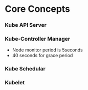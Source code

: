 # Core Concepts


### Kube API Server 

### Kube-Controller Manager
- Node monitor period is 5seconds
- 40 seconds for grace period

### Kube Schedular

### Kubelet
